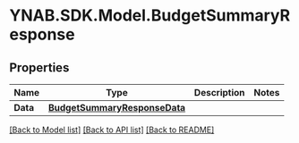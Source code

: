 # YNAB.SDK.Model.BudgetSummaryResponse

## Properties

Name | Type | Description | Notes
------------ | ------------- | ------------- | -------------
**Data** | [**BudgetSummaryResponseData**](BudgetSummaryResponseData.md) |  | 

[[Back to Model list]](../README.md#documentation-for-models) [[Back to API list]](../README.md#documentation-for-api-endpoints) [[Back to README]](../README.md)

